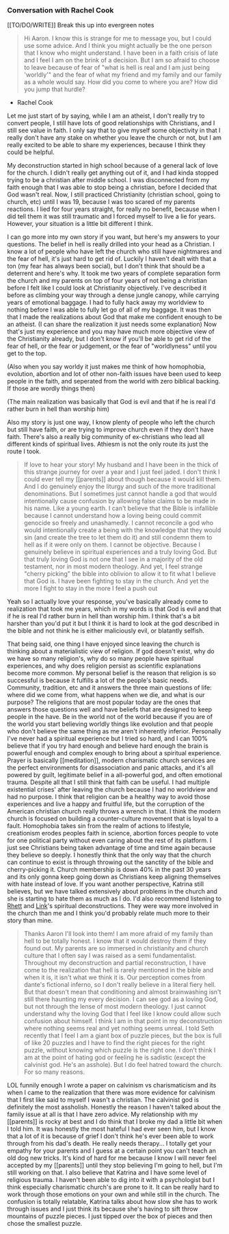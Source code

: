 ### Conversation with Rachel Cook
[[TO/DO/WRITE]] Break this up into evergreen notes
> Hi Aaron. I know this is strange for me to message you, but I could use some advice. And I think you might actually be the one person that I know who might understand. I have been in a faith crisis of late and I feel I am on the brink of a decision. But I am so afraid to choose to leave because of fear of "what is hell is real and I am just being 'worldly'" and the fear of what my friend and my family and our family as a whole would say. How did you come to where you are? How did you jump that hurdle?
- Rachel Cook

Let me just start of by saying, while I am an atheist, I don't really try to convert people, I still have lots of good relationships with Christians, and I still see value in faith. I only say that to give myself some objectivity in that I really don't have any stake on whether you leave the church or not, but I am really excited to be able to share my experiences, because I think they could be helpful. 

My deconstruction started in high school because of a general lack of love for the church. I didn't really get anything out of it, and I had kinda stopped trying to be a christian after middle school. I was disconnected from my faith enough that I was able to stop being a christian, before I decided that God wasn't real. Now, I still practiced Christianity (christian school, going to church, etc) until I was 19, because I was too scared of my parents reactions. I lied for four years straight, for really no benefit, because when I did tell them it was still traumatic and I forced myself to live a lie for years. However, your situation is a little bit different I think. 

I can go more into my own story if you want, but here's my answers to your questions. The belief in hell is really drilled into your head as a Christian. I know a lot of people who have left the church who still have nightmares and the fear of hell, it's just hard to get rid of. Luckily I haven't dealt with that a ton (my fear has always been social), but I don't think that should be a deterrent and here's why. It took me two years of complete separation form the church and my parents on top of four years of not being a christian before I felt like I could look at Christianity objectively. I've described it before as climbing your way through a dense jungle canopy, while carrying years of emotional baggage. I had to fully hack away my worldview to nothing before I was able to fully let go of all of my baggage. It was then that I made the realizations about God that make me confident enough to be an atheist. (I can share the realization it just needs some explanation) Now that's just my experience and you may have much more objective view of the Christianity already, but I don't know if you'll be able to get rid of the fear of hell, or the fear or judgement, or the fear of "worldlyness" until you get to the top. 

(Also when you say worldy it just makes me think of how homophobia, evolution, abortion and lot of other non-faith issues have been used to keep people in the faith, and seperated from the world with zero biblical backing. If those are wordly things then)

(The main realization was basically that God is evil and that if he is real I'd rather burn in hell than worship him)

Also my story is just one way, I know plenty of people who left the church but still have faith, or are trying to improve church even if they don't have faith. There's also a really big community of ex-christians who lead all different kinds of spiritual lives. Athiesm is not the only route its just the route I took.

>If love to hear your story! My husband and I have been in the thick of this strange journey for over a year and I just feel jaded. I don't think I could ever tell my [[parents]] about though because it would kill them. And I do genuinely enjoy the liturgy and such of the more traditional denominations. But I sometimes just cannot handle a god that would intentionally cause confusion by allowing false claims to be made in his name. Like a young earth. I can't believe that the Bible is infallible because I cannot understand how a loving being could commit genocide so freely and unashamedly. I cannot reconcile a god who would intentionally create a being with the knowledge that they would sin (and create the tree to let them do it) and still condemn them to hell as if it were only on them. I cannot be objective. Because I genuinely believe in spiritual experiences and a truly loving God. But that truly loving God is not one that I see in a majority of the old testament, nor in most modern theology. And yet, I feel strange "cherry picking" the bible into oblivion to allow it to fit what I believe that God is. I have been fighting to stay in the church. And yet the more I fight to stay in the more I feel a push out

Yeah so I actually love your response, you've basically already come to realization that took me years, which in my words is that God is evil and that if he is real I'd rather burn in hell than worship him. I think that's a bit harsher than you'd put it but I think it is hard to look at the god described in the bible and not think he is either maliciously evil, or blatantly selfish. 

That being said, one thing I have enjoyed since leaving the church is thinking about a materialistic view of religion. If god doesn't exist, why do we have so many religion's, why do so many people have spiritual experiences, and why does religion persist as scientific explanations become more common. My personal belief is the reason that religion is so successful is because it fulfills a lot of the people's basic needs. Community, tradition, etc and it answers the three main questions of life: where did we come from, what happens when we die, and what is our purpose? The religions that are most popular today are the ones that answers those questions well and have beliefs that are designed to keep people in the have. Be in the world not of the world because if you are of the world you start believing worldly things like evolution and that people who don't believe the same thing as me aren't inherently inferior. Personally I've never had a spiritual experience but I tried so hard, and I can 100% believe that if you try hard enough and believe hard enough the brain is powerful enough and complex enough to bring about a spiritual experience. Prayer is basically [[meditation]], modern charismatic church services are the perfect environments for disassociation and panic attacks, and it's all powered by guilt, legitimate belief in a all-powerful god, and often emotional trauma. Despite all that I still think that faith can be useful. I had multiple existential crises' after leaving the church because I had no worldview and had no purpose. I think that religion can be a healthy way to avoid those experiences and live a happy and fruitful life, but the corruption of the American christian church really throws a wrench in that. I think the modern church is focused on building a counter-culture movement that is loyal to a fault. Homophobia takes sin from the realm of actions to lifestyle, creationism erodes peoples faith in science, abortion forces people to vote for one political party without even caring about the rest of its platform. I just see Christians being taken advantage of time and time again because they believe so deeply. I honestly think that the only way that the church can continue to exist is through throwing out the sanctity of the bible and cherry-picking it.  Church membership is down 40% in the past 30 years and its only gonna keep going down as Christians keep aligning themselves with hate instead of love. If you want another perspective, Katrina still believes, but we have talked extensively about problems in the church and she is starting to hate them as much as I do. I'd also recommend listening to [Rhett](https://www.youtube.com/watch?v=1qbna6t1bzw) and [Link](https://www.youtube.com/watch?v=w1AZhlyoD9s)'s spiritual deconstructions. They were way more involved in the church than me and I think you'd probably relate much more to their story than mine.

> Thanks Aaron I'll look into them! I am more afraid of my family than hell to be totally honest. I know that it would destroy them if they found out. My parents are so immersed in christianity and church culture that I often say I was raised as a semi fundamentalist. Throughout my deconstruction and partial reconstruction, I have come to the realization that hell is rarely mentioned in the bible and when it is, it isn't what we think it is. Our perception comes from dante's fictional inferno, so I don't really believe in a literal fiery hell. But that doesn't mean that conditioning and almost brainwashing isn't still there haunting my every decision. I can see god as a loving God, but not through the lense of most modern theology. I just cannot understand why the loving God that I feel like I know could allow such confusion about himself. I think I am in that point in my deconstruction where nothing seems real and yet nothing seems unreal. I told Seth recently that I feel I am a giant box of puzzle pieces, but the box is full of like 20 puzzles and I have to find the right pieces for the right puzzle, without knowing which puzzle is the right one. I don't think I am at the point of hating god or feeling he is sadistic (except the calvinist god. He's an asshole). But I do feel hatred toward the church. For so many reasons.

LOL funnily enough I wrote a paper on calvinism vs charismaticism and its when I came to the realization that there was more evidence for calvinism that I first like said to myself I wasn't a christian. The calvinist god is definitely the most assholish. Honestly the reason I haven't talked about the family issue at all is that I have zero advice. My relationship with my [[parents]] is rocky at best and I do think that I broke my dad a little bit when I told him. It was honestly the most hateful I had ever seen him, but I know that a lot of it is because of grief I don't think he's ever been able to work through from his dad's death. He really needs therapy... I totally get your empathy for your parents and I guess at a certain point you can't teach an old dog new tricks. It's kind of hard for me because I know I will never feel accepted by my [[parents]] until they stop believing I'm going to hell, but I'm still working on that. I also believe that Katrina and I have some level of religious trauma. I haven't been able to dig into it with a psychologist but I think especially charismatic church's are prone to it. It can be really hard to work through those emotions on your own and while still in the church. The confusion is totally relatable, Katrina talks about how slow she has to work through issues and I just think its because she's having to sift throw mountains of puzzle pieces. I just tipped over the box of pieces and then chose the smallest puzzle.
